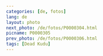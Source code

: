 ```yaml
---
categories: [de, fotos]
lang: de
layout: photo
next_photo: /de/fotos/P0000304.html
picname: P0000305
prev_photo: /de/fotos/P0000306.html
tags: [Dead Kudu]
---
```


